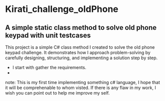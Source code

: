 # Kirati_challenge_oldPhone

## A simple static class method  to solve old phone keypad with unit testcases
This project is a simple C# class method I created to solve the old phone keypad challenge. It demonstrates how I approach problem-solving by carefully designing, structuring, and implementing a solution step by step.
* I start with gather the requirements.
* 




note: This is my first time implementing something c# language, I hope that it will be comprehenable to whom visted. If there is any flaw in my work, I wish you can point out to help me improve my self. 
